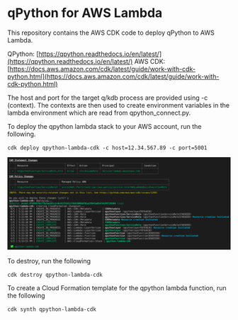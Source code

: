# qPython for AWS Lambda
  
This repository contains the AWS CDK code to deploy qPython to AWS Lambda. 

QPython: [https://qpython.readthedocs.io/en/latest/](https://qpython.readthedocs.io/en/latest/)
AWS CDK: [https://docs.aws.amazon.com/cdk/latest/guide/work-with-cdk-python.html](https://docs.aws.amazon.com/cdk/latest/guide/work-with-cdk-python.html)
 
The host and port for the target q/kdb process are provided using -c (context). The contexts are then used to create environment variables in the lambda environment which are read from qpython_connect.py.

To deploy the qpython lambda stack to your AWS account, run the following.
```
cdk deploy qpython-lambda-cdk -c host=12.34.567.89 -c port=5001
```
![CDK qpython](CDK_qpython.png)

To destroy, run the following
```
cdk destroy qpython-lambda-cdk
```
To create a Cloud Formation template for the qpython lambda function, run the following
```
cdk synth qpython-lambda-cdk
